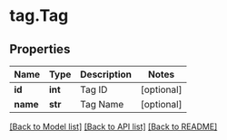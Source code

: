 # tag.Tag

## Properties
Name | Type | Description | Notes
------------ | ------------- | ------------- | -------------
**id** | **int** | Tag ID | [optional] 
**name** | **str** | Tag Name | [optional] 

[[Back to Model list]](../README.md#documentation-for-models) [[Back to API list]](../README.md#documentation-for-api-endpoints) [[Back to README]](../README.md)


